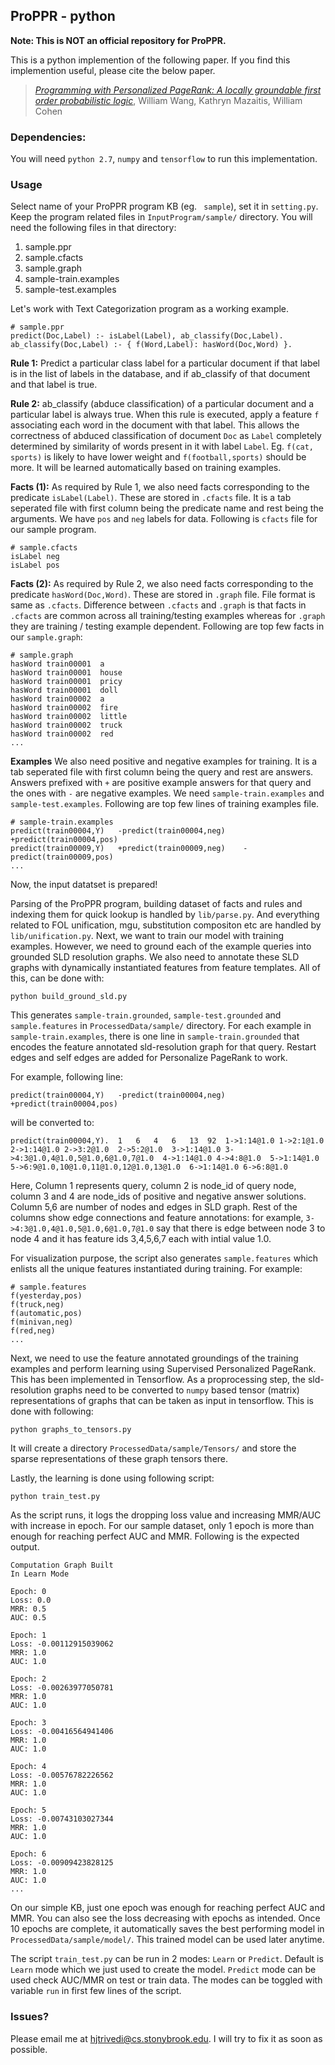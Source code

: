 ## ProPPR - python


**Note: This is NOT an official repository for ProPPR.**

This is a python implemention of the following paper. If you find this implemention useful, please cite the below paper.

> *[Programming with Personalized PageRank: A locally groundable first order probabilistic logic](http://arxiv.org/abs/1511.02799)*, William Wang, Kathryn Mazaitis, William Cohen


### Dependencies:
You will need ```python 2.7```, `numpy` and ```tensorflow``` to run this implementation.

### Usage

Select name of your ProPPR program KB (eg. ``` sample```), set it in `setting.py`. Keep the program related files in ```InputProgram/sample/``` directory. You will need the following files in that directory:
   1. sample.ppr
   2. sample.cfacts
   3. sample.graph
   4. sample-train.examples
   5. sample-test.examples

Let's work with Text Categorization program as a working example. 

```
# sample.ppr
predict(Doc,Label) :- isLabel(Label), ab_classify(Doc,Label).
ab_classify(Doc,Label) :- { f(Word,Label): hasWord(Doc,Word) }.
```
**Rule 1:** Predict a particular class label for a particular document if that label is in the list of labels in the database, and if ab\_classify of that document and that label is true.

**Rule 2:** ab_classify (abduce classification) of a particular document and a particular label is always true. When this rule is executed, apply a feature `f` associating each word in the document with that label. This allows the correctness of abduced classification of document `Doc` as `Label` completely determined by similarity of words present in it with label `Label`. Eg. `f(cat, sports)` is likely to have lower weight and `f(football,sports)` should be more. It will be learned automatically based on training examples.

**Facts (1):** As required by Rule 1, we also need facts corresponding to the predicate `isLabel(Label)`.  These are stored in `.cfacts` file. It is a tab seperated file with first column being the predicate name and rest being the arguments. We have ```pos``` and `neg` labels for data. Following is `cfacts` file for our sample program.

```
# sample.cfacts
isLabel	neg	
isLabel	pos	
```

**Facts (2):** As required by Rule 2, we also need facts corresponding to the predicate `hasWord(Doc,Word)`.  These are stored in `.graph` file. File format is same as `.cfacts`. Difference between `.cfacts` and `.graph` is that facts in `.cfacts` are common across all training/testing examples whereas for `.graph` they are training / testing example dependent. Following  are top few facts in our `sample.graph`:

```
# sample.graph
hasWord	train00001	a    
hasWord	train00001	house    
hasWord	train00001	pricy    
hasWord	train00001	doll    
hasWord	train00002	a    
hasWord	train00002	fire    
hasWord	train00002	little    
hasWord	train00002	truck    
hasWord	train00002	red    
...
```

**Examples** We also need positive and negative examples for training. It is a tab seperated file with first column being the query and rest are answers. Answers prefixed with `+` are positive example answers for that query and the ones with `-` are negative examples. We need `sample-train.examples` and `sample-test.examples`. Following are top few lines of training examples file. 

```
# sample-train.examples
predict(train00004,Y)	-predict(train00004,neg)	+predict(train00004,pos)
predict(train00009,Y)	+predict(train00009,neg)	-predict(train00009,pos)
...
```

Now, the input datatset is prepared!

Parsing of the ProPPR program, building dataset of facts and rules and indexing them for quick lookup is handled by `lib/parse.py`. And everything related to FOL unification, mgu, substitution compositon etc are handled by `lib/unification.py`. Next, we want to train our model with training examples. However, we need to ground each of the example queries into grounded SLD resolution graphs. We also need to annotate these SLD graphs with dynamically instantiated features from feature templates. All of this, can be done with:

```
python build_ground_sld.py
```

This generates `sample-train.grounded`, `sample-test.grounded` and `sample.features` in `ProcessedData/sample/` directory. For each example in `sample-train.examples`, there is one line in `sample-train.grounded` that encodes the feature annotated sld-resolution graph for that query. Restart edges and self edges are added for Personalize PageRank to work.

For example, following line:
```
predict(train00004,Y)	-predict(train00004,neg)	+predict(train00004,pos)
```
will be converted to:
```
predict(train00004,Y).	1	6	4	6	13	92	1->1:14@1.0	1->2:1@1.0	2->1:14@1.0	2->3:2@1.0	2->5:2@1.0	3->1:14@1.0	3->4:3@1.0,4@1.0,5@1.0,6@1.0,7@1.0	4->1:14@1.0	4->4:8@1.0	5->1:14@1.0	5->6:9@1.0,10@1.0,11@1.0,12@1.0,13@1.0	6->1:14@1.0	6->6:8@1.0
```

Here, Column 1 represents query, column 2 is node_id of query node, column 3 and 4 are node_ids of positive and negative answer solutions. Column 5,6 are number of nodes and edges in SLD graph. Rest of the columns show edge connections and feature annotations: for example, `3->4:3@1.0,4@1.0,5@1.0,6@1.0,7@1.0` say that there is edge between node 3 to node 4 and it has feature ids 3,4,5,6,7 each with intial value 1.0. 

For visualization purpose, the script also generates `sample.features` which enlists all the unique features instantiated during training. For example:

```
# sample.features
f(yesterday,pos)
f(truck,neg)
f(automatic,pos)
f(minivan,neg)
f(red,neg)
...
```


Next, we need to use the feature annotated groundings of the training examples and perform learning using Supervised Personalized PageRank. This has been implemented in Tensorflow. As a proprocessing step, the sld-resolution graphs need to be converted to `numpy` based tensor (matrix) representations of graphs that can be taken as input in tensorflow. This is done with following:

```
python graphs_to_tensors.py
```
It will create a directory `ProcessedData/sample/Tensors/` and store the sparse representations of these graph tensors there.


Lastly, the learning is done using following script:

```
python train_test.py
```

As the script runs, it logs the dropping loss value and increasing MMR/AUC with increase in epoch. For our sample dataset, only 1 epoch is more than enough for reaching perfect AUC and MMR. Following is the expected output.

```
Computation Graph Built
In Learn Mode

Epoch: 0
Loss: 0.0
MRR: 0.5
AUC: 0.5

Epoch: 1
Loss: -0.00112915039062
MRR: 1.0
AUC: 1.0

Epoch: 2
Loss: -0.00263977050781
MRR: 1.0
AUC: 1.0

Epoch: 3
Loss: -0.00416564941406
MRR: 1.0
AUC: 1.0

Epoch: 4
Loss: -0.00576782226562
MRR: 1.0
AUC: 1.0

Epoch: 5
Loss: -0.00743103027344
MRR: 1.0
AUC: 1.0

Epoch: 6
Loss: -0.00909423828125
MRR: 1.0
AUC: 1.0
...
```
On our simple KB, just one epoch was enough for reaching perfect AUC and MMR. You can also see the loss decreasing with epochs as intended. Once 10 epochs are complete, it automatically saves the best performing model in `ProcessedData/sample/model/`. This trained model can be used later anytime.

The script `train_test.py` can be run in 2 modes: `Learn` or `Predict`. Default is `Learn`  mode which we just used to create the model. `Predict` mode can be used check AUC/MMR on test or train data. The modes can be toggled with variable `run` in first few lines of the script.



### Issues?

Please email me at [hjtrivedi@cs.stonybrook.edu](mailto:hjtrivedi@cs.stonybrook.edu). I will try to fix it as soon as possible.
